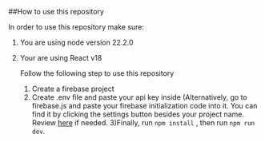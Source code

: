 ##How to use this repository

In order to use this repository make sure:

1) You are using node version 22.2.0
2) Your are using React v18

   Follow the following step to use this repository
   1) Create a firebase project
   2) Create .env file and paste your api key inside (Alternatively, go to firebase.js and paste your firebase initialization code into it. You can find it by clicking the settings button besides your project name. Review [here](https://stackoverflow.com/questions/37337512/where-can-i-find-the-api-key-for-firebase-cloud-messaging) if needed.
   3)Finally, run `npm install` , then run `npm run dev`. 
